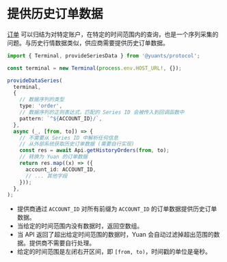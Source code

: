 # 提供历史订单数据

[订单](../basics/what-is-order) 可以归结为对特定账户，在特定的时间范围内的查询，也是一个序列采集的问题。与历史行情数据类似，供应商需要提供历史订单数据。

```ts
import { Terminal, provideSeriesData } from '@yuants/protocol';

const terminal = new Terminal(process.env.HOST_URL!, {});

provideDataSeries(
  terminal,
  {
    // 数据序列的类型
    type: 'order',
    // 数据序列的正则表达式，匹配的 Series ID 会被传入到回调函数中
    pattern: `^${ACCOUNT_ID}/`,
  },
  async (_, [from, to]) => {
    // 不需要从 Series ID 中解析任何信息
    // 从外部系统获取历史订单数据 (需要自行实现)
    const res = await Api.getHistoryOrders(from, to);
    // 转换为 Yuan 的订单数据
    return res.map((x) => ({
      account_id: ACCOUNT_ID,
      // ... 其他字段
    }));
  },
);
```

- 提供商通过 `ACCOUNT_ID` 对所有前缀为 `ACCOUNT_ID` 的订单数据提供历史订单数据。
- 当给定的时间范围内没有数据时，返回空数组。
- 当 API 返回了超出给定时间范围的数据时，Yuan 会自动过滤掉超出范围的数据。提供商不需要自行处理。
- 给定的时间范围是左闭右开区间，即 `[from, to)`，时间戳的单位是毫秒。
